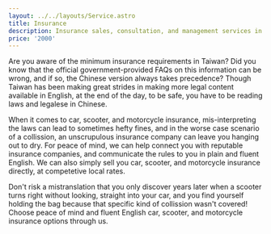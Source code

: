 ```yaml
---
layout: ../../layouts/Service.astro
title: Insurance
description: Insurance sales, consultation, and management services in English.
price: '2000'
---
```


Are you aware of the minimum insurance requirements in Taiwan? Did you know that the official
government-provided FAQs on this information can be wrong, and if so, the Chinese version always
takes precedence? Though Taiwan has been making great strides in making more legal content available
in English, at the end of the day, to be safe, you have to be reading laws and legalese in Chinese.

When it comes to car, scooter, and motorcycle insurance, mis-interpreting the laws can lead to
sometimes hefty fines, and in the worse case scenario of a collission, an unscrupulous insurance
company can leave you hanging out to dry. For peace of mind, we can help connect you with
reputable insurance companies, and communicate the rules to you in plain and fluent English.
We can also simply sell you car, scooter, and motorcycle insurance directly, at competetive
local rates.

Don't risk a mistranslation that you only discover years later when a scooter turns right
without looking, straight into your car, and you find yourself holding the bag because
that specific kind of collission wasn't covered! Choose peace of mind and fluent English
car, scooter, and motorcycle insurance options through us.
